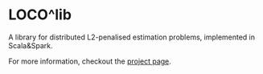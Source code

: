 # LOCO^lib
 A library for distributed L2-penalised estimation problems, implemented in Scala&amp;Spark.

For more information, checkout the [project page](http://christinaheinze.github.io/loco-lib/).